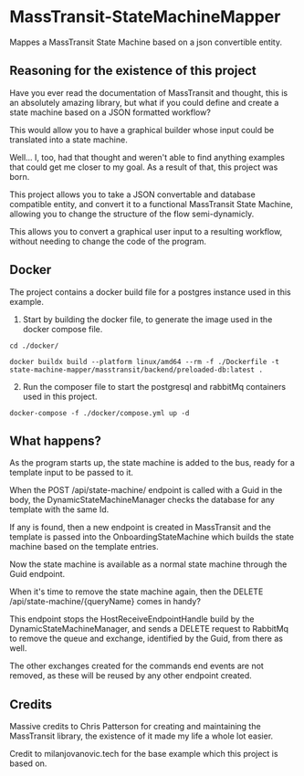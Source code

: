 # MassTransit-StateMachineMapper
Mappes a MassTransit State Machine based on a json convertible entity.

## Reasoning for the existence of this project
Have you ever read the documentation of MassTransit and thought, this is an absolutely amazing library, but what if you could define and create a state machine based on a JSON formatted workflow?

This would allow you to have a graphical builder whose input could be translated into a state machine.

Well... I, too, had that thought and weren't able to find anything examples that could get me closer to my goal. As a result of that, this project was born. 

This project allows you to take a JSON convertable and database compatible entity, and convert it to a functional MassTransit State Machine, allowing you to change the structure of the flow semi-dynamicly.

This allows you to convert a graphical user input to a resulting workflow, without needing to change the code of the program.

## Docker
The project contains a docker build file for a postgres instance used in this example.

1. Start by building the docker file, to generate the image used in the docker compose file.

```
cd ./docker/

docker buildx build --platform linux/amd64 --rm -f ./Dockerfile -t state-machine-mapper/masstransit/backend/preloaded-db:latest .
```

2. Run the composer file to start the postgresql and rabbitMq containers used in this project.

```
docker-compose -f ./docker/compose.yml up -d
```

## What happens?
As the program starts up, the state machine is added to the bus, ready for a template input to be passed to it.

When the POST /api/state-machine/ endpoint is called with a Guid in the body, the DynamicStateMachineManager checks the database for any template with the same Id.

If any is found, then a new endpoint is created in MassTransit and the template is passed into the OnboardingStateMachine which builds the state machine based on the template entries.

Now the state machine is available as a normal state machine through the Guid endpoint.

When it's time to remove the state machine again, then the DELETE /api/state-machine/{queryName} comes in handy?

This endpoint stops the HostReceiveEndpointHandle build by the DynamicStateMachineManager, and sends a DELETE request to RabbitMq to remove the queue and exchange, identified by the Guid, from there as well.

The other exchanges created for the commands end events are not removed, as these will be reused by any other endpoint created.

## Credits
Massive credits to Chris Patterson for creating and maintaining the MassTransit library, the existence of it made my life a whole lot easier.

Credit to milanjovanovic.tech for the base example which this project is based on.
